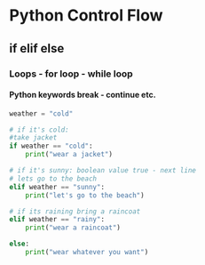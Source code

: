 # Python Control Flow
## if elif else
### Loops - for loop - while loop
#### Python keywords break - continue etc.


```python
weather = "cold"

# if it's cold:
#take jacket
if weather == "cold":
    print("wear a jacket")

# if it's sunny: boolean value true - next line
# lets go to the beach
elif weather == "sunny":
	print("let's go to the beach")

# if its raining bring a raincoat
elif weather == "rainy":
    print("wear a raincoat")

else:
    print("wear whatever you want")

```

